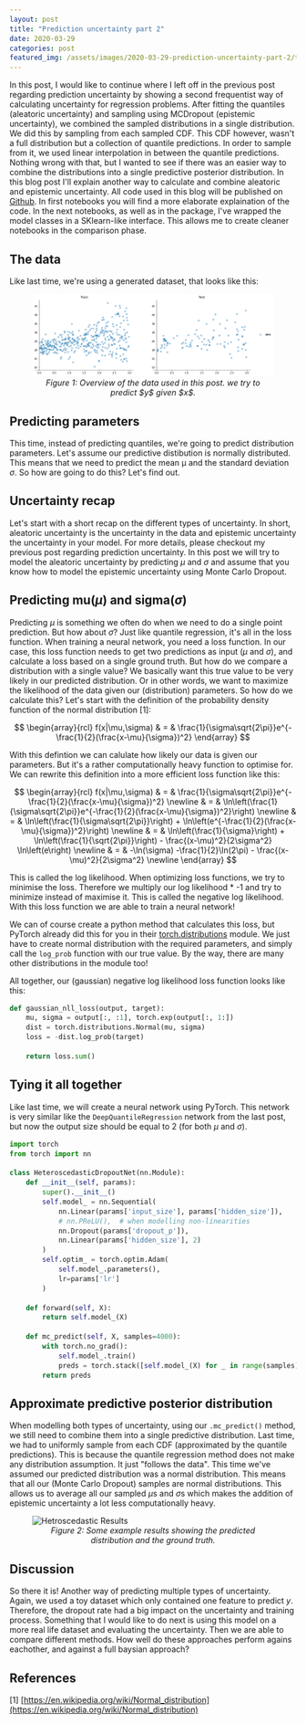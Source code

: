 ```yaml
---
layout: post
title: "Prediction uncertainty part 2"
date: 2020-03-29
categories: post
featured_img: /assets/images/2020-03-29-prediction-uncertainty-part-2/title_pic.png
---
```


In this post, I would like to continue where I left off in the previous post regarding prediction uncertainty by showing a second frequentist way of calculating uncertainty for regression problems. After fitting the quantiles (aleatoric uncertainty) and sampling using MCDropout (epistemic uncertainty), we combined the sampled distributions in a single distribution. We did this by sampling from each sampled CDF. This CDF however, wasn't a full distribution but a collection of quantile predictions. In order to sample from it, we used linear interpolation in between the quantile predictions. Nothing wrong with that, but I wanted to see if there was an easier way to combine the distributions into a single predictive posterior distribution. In this blog post I'll explain another way to calculate and combine aleatoric and epistemic uncertainty. All code used in this blog will be published on [Github](https://github.com/YuRiTan/prediction-uncertainty). In first notebooks you will find a more elaborate explaination of the code. In the next notebooks, as well as in the package, I've wrapped the model classes in a SKlearn-like interface. This allows me to create cleaner notebooks in the comparison phase.

## The data

Like last time, we're using a generated dataset, that looks like this:

<figure>
  <img src="/assets/images/2020-03-29-prediction-uncertainty-part-2/toy-dataset.png" alt="toy dataset">
  <figcaption style="text-align: center;"><em>Figure 1: Overview of the data used in this post. we try to predict $y$ given $x$.</em></figcaption>
</figure> 


## Predicting parameters

This time, instead of predicting quantiles, we're going to predict distribution parameters. Let's assume our predictive distibution is normally distributed. This means that we need to predict the mean μ
and the standard deviation $\sigma$. So how are going to do this? Let's find out.

## Uncertainty recap

Let's start with a short recap on the different types of uncertainty. In short, aleatoric uncertainty is the uncertainty in the data and epistemic uncertainty the uncertainty in your model. For more details, please checkout my previous post regarding prediction uncertainty. In this post we will try to model the aleatoric uncertainty by predicting $\mu$
and $\sigma$ and assume that you know how to model the epistemic uncertainty using Monte Carlo Dropout.

## Predicting mu($\mu$) and sigma($\sigma$)

Predicting $\mu$ is something we often do when we need to do a single point prediction. But how about $\sigma$? Just like quantile regression, it's all in the loss function. When training a neural network, you need a loss function. In our case, this loss function needs to get two predictions as input ($\mu$ and $\sigma$), and calculate a loss based on a single ground truth. But how do we compare a distribution with a single value? We basically want this true value to be very likely in our predicted distribution. Or in other words, we want to maximize the likelihood of the data given our (distribution) parameters. So how do we calculate this? Let's start with the definition of the probability density function of the normal distribution [1]:

$$
\begin{array}{rcl}
f(x|\mu,\sigma) & = & \frac{1}{\sigma\sqrt{2\pi}}e^{-\frac{1}{2}(\frac{x-\mu}{\sigma})^2}
\end{array}
$$

With this defintion we can calulate how likely our data is given our parameters. But it's a rather computationally heavy function to optimise for. We can rewrite this definition into a more efficient loss function like this:

$$
\begin{array}{rcl}
f(x|\mu,\sigma) & = & \frac{1}{\sigma\sqrt{2\pi}}e^{-\frac{1}{2}(\frac{x-\mu}{\sigma})^2} \newline
                & = & \ln\left(\frac{1}{\sigma\sqrt{2\pi}}e^{-\frac{1}{2}(\frac{x-\mu}{\sigma})^2}\right) \newline
                & = & \ln\left(\frac{1}{\sigma\sqrt{2\pi}}\right) + \ln\left(e^{-\frac{1}{2}(\frac{x-\mu}{\sigma})^2}\right) \newline
                & = & \ln\left(\frac{1}{\sigma}\right) + \ln\left(\frac{1}{\sqrt{2\pi}}\right) - \frac{(x-\mu)^2}{2\sigma^2} \ln\left(e\right) \newline
                & = & -\ln(\sigma) -\frac{1}{2}\ln(2\pi) - \frac{(x-\mu)^2}{2\sigma^2} \newline
\end{array}
$$

This is called the log likelihood. When optimizing loss functions, we try to minimise the loss. Therefore we multiply our log likelihood * -1 and try to minimize instead of maximise it. This is called the negative log likelihood. With this loss function we are able to train a neural network!

We can of course create a python method that calculates this loss, but PyTorch already did this for you in their [torch.distributions](https://pytorch.org/docs/stable/distributions.html) module. We just have to create normal distribution with the required parameters, and simply call the `log_prob` function with our true value. By the way, there are many other distributions in the module too!

All together, our (gaussian) negative log likelihood loss function looks like this:

```python
def gaussian_nll_loss(output, target):
    mu, sigma = output[:, :1], torch.exp(output[:, 1:])
    dist = torch.distributions.Normal(mu, sigma)
    loss = -dist.log_prob(target)
    
    return loss.sum()
```

## Tying it all together

Like last time, we will create a neural network using PyTorch. This network is very similar like the `DeepQuantileRegression` network from the last post, but now the output size should be equal to 2 (for both $\mu$ and $\sigma$).

```python
import torch
from torch import nn

class HeteroscedasticDropoutNet(nn.Module):
    def __init__(self, params):
        super().__init__()
        self.model_ = nn.Sequential(
            nn.Linear(params['input_size'], params['hidden_size']),
            # nn.PReLU(),  # when modelling non-linearities
            nn.Dropout(params['dropout_p']),
            nn.Linear(params['hidden_size'], 2)
        )
        self.optim_ = torch.optim.Adam(
            self.model_.parameters(), 
            lr=params['lr']
        )
    
    def forward(self, X):
        return self.model_(X)
        
    def mc_predict(self, X, samples=4000):
        with torch.no_grad():
            self.model_.train()
            preds = torch.stack([self.model_(X) for _ in range(samples)], dim=-1)
        return preds
```

## Approximate predictive posterior distribution

When modelling both types of uncertainty, using our `.mc_predict()` method, we still need to combine them into a single predictive distribution. Last time, we had to uniformly sample from each CDF (approximated by the quantile predictions). This is because the quantile regression method does not make any distribution assumption. It just "follows the data". This time we've assumed our predicted distribution was a normal distribution. This means that all our (Monte Carlo Dropout) samples are normal distributions. This allows us to average all our sampled $\mu$s and $\sigma$s which makes the addition of epistemic uncertainty a lot less computationally heavy.

<figure>
  <img src="/assets/images/2020-03-29-prediction-uncertainty-part-2/hetroscedastic_results" alt="Hetroscedastic Results">
  <figcaption style="text-align: center;"><em>Figure 2: Some example results showing the predicted distribution and the ground truth.</em></figcaption>
</figure> 

## Discussion

So there it is! Another way of predicting multiple types of uncertainty. Again, we used a toy dataset which only contained one feature to predict $y$. Therefore, the dropout rate had a big impact on the uncertainty and training process. Something that I would like to do next is using this model on a more real life dataset and evaluating the uncertainty. Then we are able to compare different methods. How well do these approaches perform agains eachother, and against a full baysian approach?

## References

[1] [https://en.wikipedia.org/wiki/Normal_distribution](https://en.wikipedia.org/wiki/Normal_distribution)